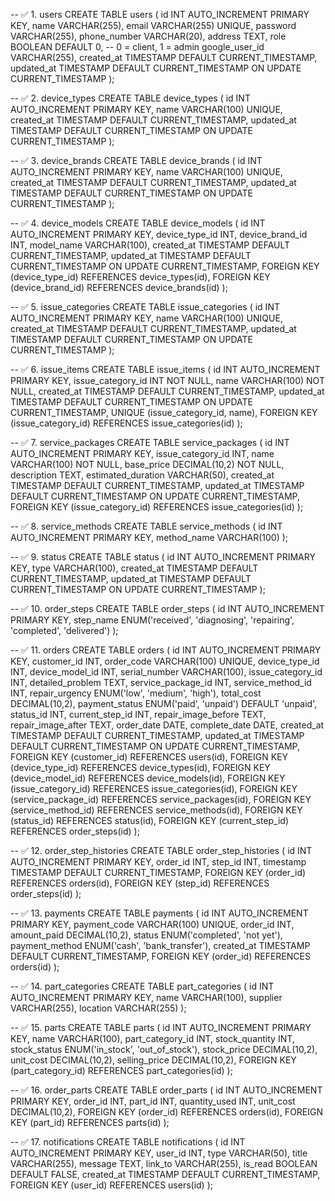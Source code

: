 -- ✅ 1. users
CREATE TABLE users (
    id INT AUTO_INCREMENT PRIMARY KEY,
    name VARCHAR(255),
    email VARCHAR(255) UNIQUE,
    password VARCHAR(255),
    phone_number VARCHAR(20),
    address TEXT,
    role BOOLEAN DEFAULT 0, -- 0 = client, 1 = admin
    google_user_id VARCHAR(255),
    created_at TIMESTAMP DEFAULT CURRENT_TIMESTAMP,
    updated_at TIMESTAMP DEFAULT CURRENT_TIMESTAMP ON UPDATE CURRENT_TIMESTAMP
);

-- ✅ 2. device_types
CREATE TABLE device_types (
    id INT AUTO_INCREMENT PRIMARY KEY,
    name VARCHAR(100) UNIQUE,
    created_at TIMESTAMP DEFAULT CURRENT_TIMESTAMP,
    updated_at TIMESTAMP DEFAULT CURRENT_TIMESTAMP ON UPDATE CURRENT_TIMESTAMP
);

-- ✅ 3. device_brands
CREATE TABLE device_brands (
    id INT AUTO_INCREMENT PRIMARY KEY,
    name VARCHAR(100) UNIQUE,
    created_at TIMESTAMP DEFAULT CURRENT_TIMESTAMP,
    updated_at TIMESTAMP DEFAULT CURRENT_TIMESTAMP ON UPDATE CURRENT_TIMESTAMP
);

-- ✅ 4. device_models
CREATE TABLE device_models (
    id INT AUTO_INCREMENT PRIMARY KEY,
    device_type_id INT,
    device_brand_id INT,
    model_name VARCHAR(100),
    created_at TIMESTAMP DEFAULT CURRENT_TIMESTAMP,
    updated_at TIMESTAMP DEFAULT CURRENT_TIMESTAMP ON UPDATE CURRENT_TIMESTAMP,
    FOREIGN KEY (device_type_id) REFERENCES device_types(id),
    FOREIGN KEY (device_brand_id) REFERENCES device_brands(id)
);

-- ✅ 5. issue_categories
CREATE TABLE issue_categories (
    id INT AUTO_INCREMENT PRIMARY KEY,
    name VARCHAR(100) UNIQUE,
    created_at TIMESTAMP DEFAULT CURRENT_TIMESTAMP,
    updated_at TIMESTAMP DEFAULT CURRENT_TIMESTAMP ON UPDATE CURRENT_TIMESTAMP
);

-- ✅ 6. issue_items
CREATE TABLE issue_items (
    id INT AUTO_INCREMENT PRIMARY KEY,
    issue_category_id INT NOT NULL,
    name VARCHAR(100) NOT NULL,
    created_at TIMESTAMP DEFAULT CURRENT_TIMESTAMP,
    updated_at TIMESTAMP DEFAULT CURRENT_TIMESTAMP ON UPDATE CURRENT_TIMESTAMP,
    UNIQUE (issue_category_id, name),
    FOREIGN KEY (issue_category_id) REFERENCES issue_categories(id)
);

-- ✅ 7. service_packages
CREATE TABLE service_packages (
    id INT AUTO_INCREMENT PRIMARY KEY,
    issue_category_id INT,
    name VARCHAR(100) NOT NULL,
    base_price DECIMAL(10,2) NOT NULL,
    description TEXT,
    estimated_duration VARCHAR(50),
    created_at TIMESTAMP DEFAULT CURRENT_TIMESTAMP,
    updated_at TIMESTAMP DEFAULT CURRENT_TIMESTAMP ON UPDATE CURRENT_TIMESTAMP,
    FOREIGN KEY (issue_category_id) REFERENCES issue_categories(id)
);

-- ✅ 8. service_methods
CREATE TABLE service_methods (
    id INT AUTO_INCREMENT PRIMARY KEY,
    method_name VARCHAR(100)
);

-- ✅ 9. status
CREATE TABLE status (
    id INT AUTO_INCREMENT PRIMARY KEY,
    type VARCHAR(100),
    created_at TIMESTAMP DEFAULT CURRENT_TIMESTAMP,
    updated_at TIMESTAMP DEFAULT CURRENT_TIMESTAMP ON UPDATE CURRENT_TIMESTAMP
);

-- ✅ 10. order_steps
CREATE TABLE order_steps (
    id INT AUTO_INCREMENT PRIMARY KEY,
    step_name ENUM('received', 'diagnosing', 'repairing', 'completed', 'delivered')
);

-- ✅ 11. orders
CREATE TABLE orders (
    id INT AUTO_INCREMENT PRIMARY KEY,
    customer_id INT,
    order_code VARCHAR(100) UNIQUE,
    device_type_id INT,
    device_model_id INT,
    serial_number VARCHAR(100),
    issue_category_id INT,
    detailed_problem TEXT,
    service_package_id INT,
    service_method_id INT,
    repair_urgency ENUM('low', 'medium', 'high'),
    total_cost DECIMAL(10,2),
    payment_status ENUM('paid', 'unpaid') DEFAULT 'unpaid',
    status_id INT,
    current_step_id INT,
    repair_image_before TEXT,
    repair_image_after TEXT,
    order_date DATE,
    complete_date DATE,
    created_at TIMESTAMP DEFAULT CURRENT_TIMESTAMP,
    updated_at TIMESTAMP DEFAULT CURRENT_TIMESTAMP ON UPDATE CURRENT_TIMESTAMP,
    FOREIGN KEY (customer_id) REFERENCES users(id),
    FOREIGN KEY (device_type_id) REFERENCES device_types(id),
    FOREIGN KEY (device_model_id) REFERENCES device_models(id),
    FOREIGN KEY (issue_category_id) REFERENCES issue_categories(id),
    FOREIGN KEY (service_package_id) REFERENCES service_packages(id),
    FOREIGN KEY (service_method_id) REFERENCES service_methods(id),
    FOREIGN KEY (status_id) REFERENCES status(id),
    FOREIGN KEY (current_step_id) REFERENCES order_steps(id)
);

-- ✅ 12. order_step_histories
CREATE TABLE order_step_histories (
    id INT AUTO_INCREMENT PRIMARY KEY,
    order_id INT,
    step_id INT,
    timestamp TIMESTAMP DEFAULT CURRENT_TIMESTAMP,
    FOREIGN KEY (order_id) REFERENCES orders(id),
    FOREIGN KEY (step_id) REFERENCES order_steps(id)
);

-- ✅ 13. payments
CREATE TABLE payments (
    id INT AUTO_INCREMENT PRIMARY KEY,
    payment_code VARCHAR(100) UNIQUE,
    order_id INT,
    amount_paid DECIMAL(10,2),
    status ENUM('completed', 'not yet'),
    payment_method ENUM('cash', 'bank_transfer'),
    created_at TIMESTAMP DEFAULT CURRENT_TIMESTAMP,
    FOREIGN KEY (order_id) REFERENCES orders(id)
);

-- ✅ 14. part_categories
CREATE TABLE part_categories (
    id INT AUTO_INCREMENT PRIMARY KEY,
    name VARCHAR(100),
    supplier VARCHAR(255),
    location VARCHAR(255)
);

-- ✅ 15. parts
CREATE TABLE parts (
    id INT AUTO_INCREMENT PRIMARY KEY,
    name VARCHAR(100),
    part_category_id INT,
    stock_quantity INT,
    stock_status ENUM('in_stock', 'out_of_stock'),
    stock_price DECIMAL(10,2),
    unit_cost DECIMAL(10,2),
    selling_price DECIMAL(10,2),
    FOREIGN KEY (part_category_id) REFERENCES part_categories(id)
);

-- ✅ 16. order_parts
CREATE TABLE order_parts (
    id INT AUTO_INCREMENT PRIMARY KEY,
    order_id INT,
    part_id INT,
    quantity_used INT,
    unit_cost DECIMAL(10,2),
    FOREIGN KEY (order_id) REFERENCES orders(id),
    FOREIGN KEY (part_id) REFERENCES parts(id)
);

-- ✅ 17. notifications
CREATE TABLE notifications (
    id INT AUTO_INCREMENT PRIMARY KEY,
    user_id INT,
    type VARCHAR(50),
    title VARCHAR(255),
    message TEXT,
    link_to VARCHAR(255),
    is_read BOOLEAN DEFAULT FALSE,
    created_at TIMESTAMP DEFAULT CURRENT_TIMESTAMP,
    FOREIGN KEY (user_id) REFERENCES users(id)
);
